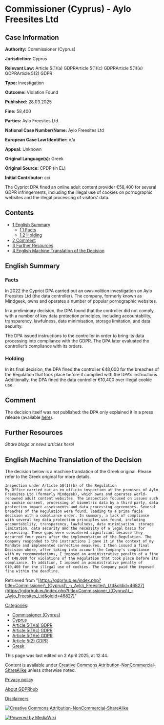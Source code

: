 # Commissioner (Cyprus) - Aylo Freesites Ltd

## Case Information

**Authority:** Commissioner (Cyprus)

**Jurisdiction:** Cyprus

**Relevant Law:** Article 5(1)(a) GDPRArticle 5(1)(c) GDPRArticle 5(1)(e) GDPRArticle 5(2) GDPR

**Type:** Investigation

**Outcome:** Violation Found

**Published:** 28.03.2025

**Fine:** 58,400

**Parties:** Aylo Freesites Ltd.

**National Case Number/Name:** Aylo Freesites Ltd

**European Case Law Identifier:** n/a

**Appeal:** Unknown

**Original Language(s):** Greek

**Original Source:** CPDP (in EL)

**Initial Contributor:** cci

The Cypriot DPA fined an online adult content provider €58,400 for several GDPR infringements, including the illegal use of cookies on pornographic websites and the illegal processing of visitors' data.

## Contents

*   [1 English Summary](#English_Summary)
    *   [1.1 Facts](#Facts)
    *   [1.2 Holding](#Holding)
*   [2 Comment](#Comment)
*   [3 Further Resources](#Further_Resources)
*   [4 English Machine Translation of the Decision](#English_Machine_Translation_of_the_Decision)

## English Summary

### Facts

In 2022 the Cypriot DPA carried out an own-volition investigation on Aylo Freesites Ltd (the data controller). The company, formerly known as Mindgeek, owns and operates a number of popular pornographic websites.

In a preliminary decision, the DPA found that the controller did not comply with a number of key data protection principles, including accountability, transparency, lawfulness, data minimisation, storage limitation, and data security.

The DPA issued instructions to the controller in order to bring its data processing into compliance with the GDPR. The DPA later evaluated the controller’s compliance with its orders.

### Holding

In its final decision, the DPA fined the controller €48,000 for the breaches of the Regulation that took place before it complied with the DPA’s instructions. Additionally, the DPA fined the data controller €10,400 over illegal cookie use.

## Comment

The decision itself was not published: the DPA only explained it in a press release (available [here](https://www.dataprotection.gov.cy/dataprotection/dataprotection.nsf/All/8C4D25CE028CC72BC2258C5B0046E2B9?OpenDocument)).

## Further Resources

_Share blogs or news articles here!_

## English Machine Translation of the Decision

The decision below is a machine translation of the Greek original. Please refer to the Greek original for more details.

```
Inspection under Article 58(1)(b) of the Regulation
My Office carried out an ex officio inspection at the premises of Aylo Freesites Ltd (formerly Mindgeek), which owns and operates world-renowned adult content websites. The inspection focused on issues such as cookie consent, processing of biometric data by a third party, data protection impact assessments and data processing agreements. Several breaches of the Regulation were found, leading to a prima facie decision with a compliance order. In summary, a lack of compliance with several key data protection principles was found, including accountability, transparency, lawfulness, data minimisation, storage limitation, data security and the necessity of a legal basis for processing. These gaps were considered significant because they occurred four years after the implementation of the Regulation. The Company responded to the instructions I gave it in the context of my Mandate and implemented corrective measures. I then issued a final Decision where, after taking into account the Company's compliance with my recommendations, I imposed an administrative penalty of a fine of €48,000 for violations of the Regulation that took place before its compliance. In addition, I imposed an administrative penalty of €10,400 for the illegal use of cookies. The Company paid the imposed fine within the deadline.

```

Retrieved from "[https://gdprhub.eu/index.php?title=Commissioner\_(Cyprus)\_-\_Aylo\_Freesites\_Ltd&oldid=46827](https://gdprhub.eu/index.php?title=Commissioner_\(Cyprus\)_-_Aylo_Freesites_Ltd&oldid=46827)"

[Categories](/index.php?title=Special:Categories "Special:Categories"):

*   [Commissioner (Cyprus)](/index.php?title=Category:Commissioner_\(Cyprus\) "Category:Commissioner (Cyprus)")
*   [Cyprus](/index.php?title=Category:Cyprus "Category:Cyprus")
*   [Article 5(1)(a) GDPR](/index.php?title=Category:Article_5\(1\)\(a\)_GDPR "Category:Article 5(1)(a) GDPR")
*   [Article 5(1)(c) GDPR](/index.php?title=Category:Article_5\(1\)\(c\)_GDPR "Category:Article 5(1)(c) GDPR")
*   [Article 5(1)(e) GDPR](/index.php?title=Category:Article_5\(1\)\(e\)_GDPR "Category:Article 5(1)(e) GDPR")
*   [Article 5(2) GDPR](/index.php?title=Category:Article_5\(2\)_GDPR "Category:Article 5(2) GDPR")
*   [Greek](/index.php?title=Category:Greek "Category:Greek")

This page was last edited on 2 April 2025, at 12:44.

Content is available under [Creative Commons Attribution-NonCommercial-ShareAlike](https://creativecommons.org/licenses/by-nc-sa/4.0/) unless otherwise noted.

[Privacy policy](/index.php?title=GDPRhub:Privacy_policy)

[About GDPRhub](/index.php?title=GDPRhub:About)

[Disclaimers](/index.php?title=GDPRhub:General_disclaimer)

[![Creative Commons Attribution-NonCommercial-ShareAlike](/resources/assets/licenses/cc-by-nc-sa.png)](https://creativecommons.org/licenses/by-nc-sa/4.0/)

[![Powered by MediaWiki](/resources/assets/poweredby_mediawiki_88x31.png)](https://www.mediawiki.org/)